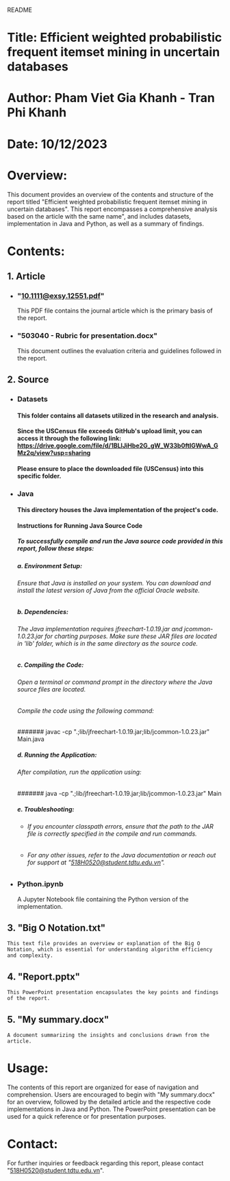 README

# Title: Efficient weighted probabilistic frequent itemset mining in uncertain databases
# Author: Pham Viet Gia Khanh - Tran Phi Khanh
# Date: 10/12/2023

# Overview:
This document provides an overview of the contents and structure of the report titled "Efficient weighted probabilistic frequent itemset mining in uncertain databases". This report encompasses a comprehensive analysis based on the article with the same name", and includes datasets, implementation in Java and Python, as well as a summary of findings.

# Contents:
## 1. Article
   - ### "10.1111@exsy.12551.pdf"
     This PDF file contains the journal article which is the primary basis of the report.
   - ### "503040 - Rubric for presentation.docx"
     This document outlines the evaluation criteria and guidelines followed in the report.

## 2. Source
   - ### Datasets
     #### This folder contains all datasets utilized in the research and analysis.
     #### Since the USCensus file exceeds GitHub's upload limit, you can access it through the following link: https://drive.google.com/file/d/1BLlJiHbe2G_gW_W33b0ftIGWwA_GMz2q/view?usp=sharing
     #### Please ensure to place the downloaded file (USCensus) into this specific folder.
     
   - ### Java
     #### This directory houses the Java implementation of the project's code.

     #### Instructions for Running Java Source Code
     ##### To successfully compile and run the Java source code provided in this report, follow these steps:

     ##### a. Environment Setup:
     ###### Ensure that Java is installed on your system. You can download and install the latest version of Java from the official Oracle website.

     ##### b. Dependencies:
     ###### The Java implementation requires jfreechart-1.0.19.jar and jcommon-1.0.23.jar for charting purposes. Make sure these JAR files are located in 'lib' folder, which is in the same directory as the source code.

     ##### c. Compiling the Code:
     ###### Open a terminal or command prompt in the directory where the Java source files are located.
     ###### Compile the code using the following command:
     ####### javac -cp ".;lib/jfreechart-1.0.19.jar;lib/jcommon-1.0.23.jar" Main.java

     ##### d. Running the Application:
     ###### After compilation, run the application using:
     ####### java -cp ".;lib/jfreechart-1.0.19.jar;lib/jcommon-1.0.23.jar" Main

     ##### e. Troubleshooting:
     + ###### If you encounter classpath errors, ensure that the path to the JAR file is correctly specified in the compile and run commands.
     + ###### For any other issues, refer to the Java documentation or reach out for support at "518H0520@student.tdtu.edu.vn".

   - ### Python.ipynb
     A Jupyter Notebook file containing the Python version of the implementation.

## 3. "Big O Notation.txt"
    This text file provides an overview or explanation of the Big O Notation, which is essential for understanding algorithm efficiency and complexity.

## 4. "Report.pptx"
    This PowerPoint presentation encapsulates the key points and findings of the report.

## 5. "My summary.docx"
    A document summarizing the insights and conclusions drawn from the article.

# Usage:
The contents of this report are organized for ease of navigation and comprehension. Users are encouraged to begin with "My summary.docx" for an overview, followed by the detailed article and the respective code implementations in Java and Python. The PowerPoint presentation can be used for a quick reference or for presentation purposes.

# Contact:
For further inquiries or feedback regarding this report, please contact "518H0520@student.tdtu.edu.vn".

